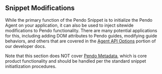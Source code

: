 ## Snippet Modifications
While the primary function of the Pendo Snippet is to initialize the Pendo Agent on your application, it can also be used to inject sitewide modifications to Pendo functionality.  There are many potential applications for this, including adding DOM attributes to Pendo guides, modifying guide behaviors, and others that are covered in the [Agent API Options](https://developers.pendo.io/docs/?bash#options) portion of our developer docs.  

Note that this section does NOT cover [Pendo Metadata](https://support.pendo.io/hc/en-us/articles/360031832072-Visitor-and-Account-Metadata), which is core product functionality and should be handled per the standard snippet initiatlization procedures.  
